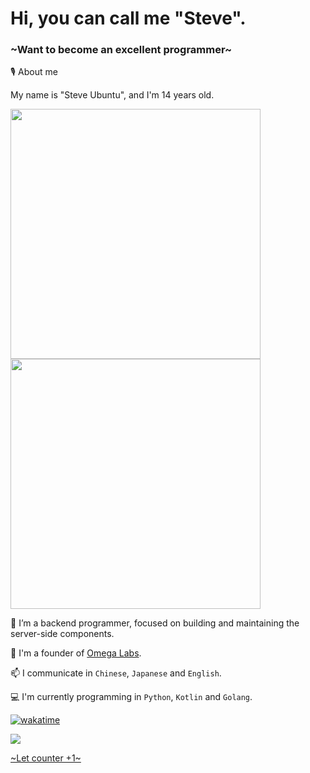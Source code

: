 # Hi, you can call me "Steve".
### ~Want to become an excellent programmer~

🎙️ About me

My name is "Steve Ubuntu", and I'm 14 years old.

<img src="https://github-readme-stats.vercel.app/api?username=stevesuk0&count_private=true&show_icons=true&theme=radical" width="400"/>

<img src="https://github-readme-streak-stats.herokuapp.com/?user=Stevesuk0&theme=tokyonight" width="400"/>


🌱 I’m a backend programmer, focused on building and maintaining the server-side components.

👯 I'm a founder of [Omega Labs](https://github.com/the-OmegaLabs).

📫 I communicate in `Chinese`, `Japanese` and `English`.

💻 I'm currently programming in `Python`, `Kotlin` and `Golang`.

[![wakatime](https://wakatime.com/badge/user/eaf1feeb-788c-4265-8ec7-a41771520cce.svg)](https://wakatime.com/@eaf1feeb-788c-4265-8ec7-a41771520cce)

<img src="https://profile-counter.glitch.me/Stevesuk0/count.svg"/>

[~Let counter +1~](https://github.com/Stevesuk0)
